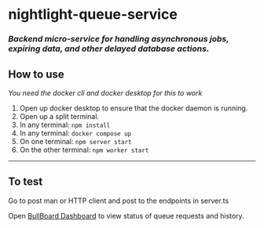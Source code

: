 # nightlight-queue-service

### _Backend micro-service for handling asynchronous jobs, expiring data, and other delayed database actions._

## **How to use**

_You need the docker cli and docker desktop for this to work_

1. Open up docker desktop to ensure that the docker daemon is running.
2. Open up a split terminal.
3. In any terminal: `npm install`
4. In any terminal: `docker compose up`
5. On one terminal: `npm server start`
6. On the other terminal: `npm worker start`

---

## **To test**

Go to post man or HTTP client and post to the endpoints in server.ts

Open [BullBoard Dashboard](http://localhost:${QUEUE_PORT}/bull-board) to view status of queue requests and history.
